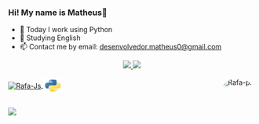 ### Hi! My name is Matheus👀

- 🔭 Today I work using Python
- 🌱 Studying English
- 📫 Contact me by email: desenvolvedor.matheus0@gmail.com

<div align="center">
  <a href="https://github.com/oMathewus">
  <img height="180em" src="https://github-readme-stats.vercel.app/api?username=oMathewus&show_icons=false&theme=dark&include_all_commits=true&count_private=true"/>
  <img height="180em" src="https://github-readme-stats.vercel.app/api/top-langs/?username=oMathewus&layout=compact&langs_count=7&theme=dark"/>
</div>
<div style="display: inline_block"><br>
  <img align="center" alt="Rafa-Js" height="30" width="40" <img src="https://cdn.jsdelivr.net/gh/devicons/devicon/icons/c/c-original.svg">
  <img align="center" alt="Rafa-Python" height="30" width="40" src="https://raw.githubusercontent.com/devicons/devicon/master/icons/python/python-original.svg">
  <img align="right" alt="Rafa-pic" height="150" style="border-radius:50px;" src="https://c.tenor.com/Qfs6EVvsXYIAAAAM/coffee-blow.gif">
</div>
  
  ##
 
<div> 
  <a href="https://instagram.com/omatheus312" target="_blank"><img src="https://img.shields.io/badge/-Instagram-%23E4405F?style=for-the-badge&logo=instagram&logoColor=white" target="_blank"></a>

</div>

